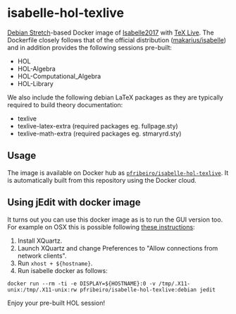 # isabelle-hol-texlive
[Debian Stretch](https://wiki.debian.org/DebianStretch)-based Docker image of [Isabelle2017](https://isabelle.in.tum.de/) with [TeX Live](https://www.tug.org/texlive/). The Dockerfile closely follows that of the official distribution ([makarius/isabelle](https://hub.docker.com/r/makarius/isabelle/)) and in addition provides the following sessions pre-built:

* HOL
* HOL-Algebra
* HOL-Computational_Algebra
* HOL-Library

We also include the following debian LaTeX packages as they are typically required to build theory documentation:

* texlive
* texlive-latex-extra (required packages eg. fullpage.sty)
* texlive-math-extra (required packages eg. stmaryrd.sty)

## Usage
The image is available on Docker hub as [```pfribeiro/isabelle-hol-texlive```](https://hub.docker.com/r/pfribeiro/isabelle-hol-texlive/). It is automatically built from this repository using the Docker cloud.

## Using jEdit with docker image
It turns out you can use this docker image as is to run the GUI version too. For example on OSX this is possible following [these instructions](https://gist.github.com/cschiewek/246a244ba23da8b9f0e7b11a68bf3285):

1. Install XQuartz.
2. Launch XQuartz and change Preferences to "Allow connections from network clients".
3. Run ```xhost + ${hostname}```.
4. Run isabelle docker as follows:
```
docker run --rm -ti -e DISPLAY=${HOSTNAME}:0 -v /tmp/.X11-unix:/tmp/.X11-unix:rw pfribeiro/isabelle-hol-texlive:debian jedit
```
Enjoy your pre-built HOL session!
